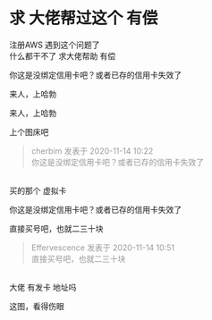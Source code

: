 # 求 大佬帮过这个 有偿


注册AWS 遇到这个问题了 <br />
什么都干不了 求大佬帮助 有偿

你这是没绑定信用卡吧？或者已存的信用卡失效了

来人，上哈勃<img src="static/image/smiley/default/lol.gif" smilieid="12" border="0" alt="" /><img src="static/image/smiley/default/lol.gif" smilieid="12" border="0" alt="" /><img src="static/image/smiley/default/lol.gif" smilieid="12" border="0" alt="" /><img id="aimg_OgEOq" onclick="zoom(this, this.src, 0, 0, 0)" class="zoom" src="https://cdn.jsdelivr.net/gh/hishis/forum-master/public/images/patch.gif" onmouseover="img_onmouseoverfunc(this)" onload="thumbImg(this)" border="0" alt="" />

来人，上哈勃<br />


上个图床吧

<div class="quote"><blockquote><font color="#999999">cherbim 发表于 2020-11-14 10:22</font><br />
<font color="#999999">你这是没绑定信用卡吧？或者已存的信用卡失效了</font></blockquote></div><br />
买的那个 虚拟卡

 你这是没绑定信用卡吧？或者已存的信用卡失效了

直接买号吧，也就二三十块

<div class="quote"><blockquote><font color="#999999">Effervescence 发表于 2020-11-14 10:51</font><br />
<font color="#999999">直接买号吧，也就二三十块</font></blockquote></div><br />
大佬 有发卡 地址吗

这图，看得伤眼

